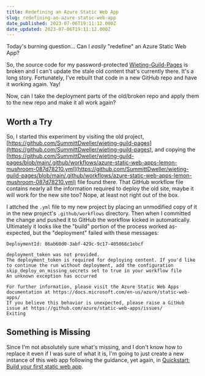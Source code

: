 ```yaml
---
title: Redefining an Azure Static Web App
slug: redefining-an-azure-static-web-app
date_published: 2023-07-06T19:11:12.000Z
date_updated: 2023-07-06T19:11:12.000Z
---
```


Today's burning question... Can I *easily* "redefine" an Azure Static Web App?

So, the source code for my password-protected [Wieting-Guild-Pages](https://wieting-guild.tamatoledo.com/) is broken and I can't update the stale old content that's currently there.  It's a long story.  Fortunately, I've rebuilt that code in a new GitHub repo and have it working again.  Yay!

Now, can I take the deployment parts of the old/broken repo and apply them to the new repo and make it all work again?

## Worth a Try

So, I started this experiment by visiting the old project, [https://github.com/SummittDweller/wieting-guild-pages](https://github.com/SummittDweller/wieting-guild-pages), and copying the [https://github.com/SummittDweller/wieting-guild-pages/blob/main/.github/workflows/azure-static-web-apps-lemon-mushroom-087d78210.yml](https://github.com/SummittDweller/wieting-guild-pages/blob/main/.github/workflows/azure-static-web-apps-lemon-mushroom-087d78210.yml) file found there.  That GitHub workflow file contains nearly all the information required to deploy the old site, maybe it will work for the new site too?  Nope, at least not right out of the box.

I attched the `.yml` file to my new project by placing an unmodified copy of it in the new project's `.github/workflows` directory.  Then when I committed the change and pushed it to GitHub the workflow kicked in automatically.  Ultimately it looks like the "build" portion of the process worked as-expected, but the "deployment" failed with these messages:

    DeploymentId: 86ab60d0-3abf-429c-9c17-405068c1ebcf
    
    deployment_token was not provided.
    The deployment_token is required for deploying content. If you'd like to continue the run without deployment, add the configuration skip_deploy_on_missing_secrets set to true in your workflow file
    An unknown exception has occurred
    
    For further information, please visit the Azure Static Web Apps documentation at https://docs.microsoft.com/en-us/azure/static-web-apps/
    If you believe this behavior is unexpected, please raise a GitHub issue at https://github.com/azure/static-web-apps/issues/
    Exiting
    

## Something is Missing

Since I'm not absolutely sure what's missing, and I don't know how to replace it even if I was sure of what it is, I'm going to just create a new instance of this web app following the guidance, yet again, in [Quickstart: Build your first static web app](https://learn.microsoft.com/en-us/azure/static-web-apps/get-started-portal?tabs=vanilla-javascript&amp;pivots=github).
